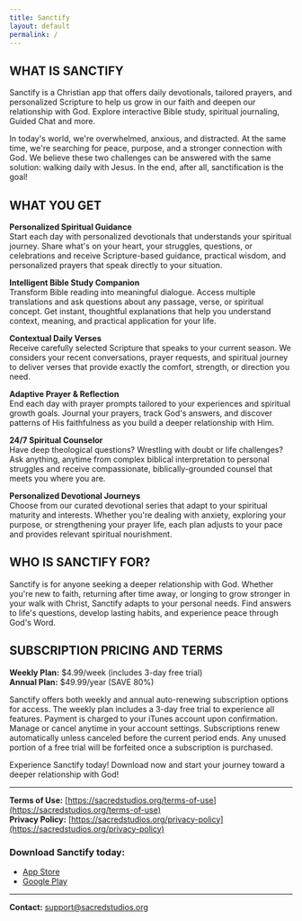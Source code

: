 ```yaml
---
title: Sanctify
layout: default
permalink: /
---
```


## **WHAT IS SANCTIFY**

Sanctify is a Christian app that offers daily devotionals, tailored prayers, and personalized Scripture to help us grow in our faith and deepen our relationship with God. Explore interactive Bible study, spiritual journaling, Guided Chat and more.

In today's world, we're overwhelmed, anxious, and distracted. At the same time, we're searching for peace, purpose, and a stronger connection with God. We believe these two challenges can be answered with the same solution: walking daily with Jesus. In the end, after all, sanctification is the goal!

## **WHAT YOU GET**

**Personalized Spiritual Guidance**  
Start each day with personalized devotionals that understands your spiritual journey. Share what's on your heart, your struggles, questions, or celebrations and receive Scripture-based guidance, practical wisdom, and personalized prayers that speak directly to your situation.

**Intelligent Bible Study Companion**  
Transform Bible reading into meaningful dialogue. Access multiple translations and ask questions about any passage, verse, or spiritual concept. Get instant, thoughtful explanations that help you understand context, meaning, and practical application for your life.

**Contextual Daily Verses**  
Receive carefully selected Scripture that speaks to your current season. We considers your recent conversations, prayer requests, and spiritual journey to deliver verses that provide exactly the comfort, strength, or direction you need.

**Adaptive Prayer & Reflection**  
End each day with prayer prompts tailored to your experiences and spiritual growth goals. Journal your prayers, track God's answers, and discover patterns of His faithfulness as you build a deeper relationship with Him.

**24/7 Spiritual Counselor**  
Have deep theological questions? Wrestling with doubt or life challenges? Ask anything, anytime from complex biblical interpretation to personal struggles and receive compassionate, biblically-grounded counsel that meets you where you are.

**Personalized Devotional Journeys**  
Choose from our curated devotional series that adapt to your spiritual maturity and interests. Whether you're dealing with anxiety, exploring your purpose, or strengthening your prayer life, each plan adjusts to your pace and provides relevant spiritual nourishment.

## **WHO IS SANCTIFY FOR?**

Sanctify is for anyone seeking a deeper relationship with God. Whether you're new to faith, returning after time away, or longing to grow stronger in your walk with Christ, Sanctify adapts to your personal needs. Find answers to life's questions, develop lasting habits, and experience peace through God's Word.

## **SUBSCRIPTION PRICING AND TERMS**

**Weekly Plan:** $4.99/week (includes 3-day free trial)  
**Annual Plan:** $49.99/year (SAVE 80%)

Sanctify offers both weekly and annual auto-renewing subscription options for access. The weekly plan includes a 3-day free trial to experience all features. Payment is charged to your iTunes account upon confirmation. Manage or cancel anytime in your account settings. Subscriptions renew automatically unless canceled before the current period ends. Any unused portion of a free trial will be forfeited once a subscription is purchased.

Experience Sanctify today! Download now and start your journey toward a deeper relationship with God!

---

**Terms of Use:** [https://sacredstudios.org/terms-of-use](https://sacredstudios.org/terms-of-use)  
**Privacy Policy:** [https://sacredstudios.org/privacy-policy](https://sacredstudios.org/privacy-policy)

### **Download Sanctify today:**
- [App Store](https://apps.apple.com/us/app/sanctify-prayers-guidance/id6751909914)
- [Google Play](https://play.google.com/store/apps/details?id=com.sacredstudios.sanctify&hl=en_US)

---

**Contact:** support@sacredstudios.org
